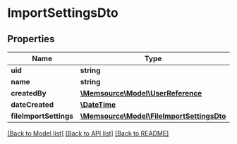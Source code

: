 # ImportSettingsDto

## Properties
Name | Type | Description | Notes
------------ | ------------- | ------------- | -------------
**uid** | **string** |  | [optional] 
**name** | **string** |  | [optional] 
**createdBy** | [**\Memsource\Model\UserReference**](UserReference.md) |  | [optional] 
**dateCreated** | [**\DateTime**](\DateTime.md) |  | [optional] 
**fileImportSettings** | [**\Memsource\Model\FileImportSettingsDto**](FileImportSettingsDto.md) |  | [optional] 

[[Back to Model list]](../README.md#documentation-for-models) [[Back to API list]](../README.md#documentation-for-api-endpoints) [[Back to README]](../README.md)


